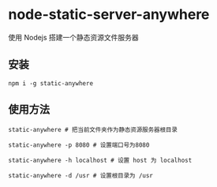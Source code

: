 # node-static-server-anywhere
使用 Nodejs 搭建一个静态资源文件服务器

## 安装
```
npm i -g static-anywhere
```

## 使用方法
```
static-anywhere # 把当前文件夹作为静态资源服务器根目录

static-anywhere -p 8080 # 设置端口号为8080

static-anywhere -h localhost # 设置 host 为 localhost

static-anywhere -d /usr # 设置根目录为 /usr
```
